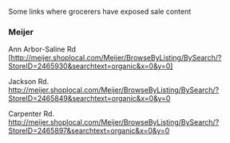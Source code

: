 Some links where grocerers have exposed sale content

### Meijer
Ann Arbor-Saline Rd
[http://meijer.shoplocal.com/Meijer/BrowseByListing/BySearch/?StoreID=2465930&searchtext=organic&x=0&y=0]

Jackson Rd.
http://meijer.shoplocal.com/Meijer/BrowseByListing/BySearch/?StoreID=2465849&searchtext=organic&x=0&y=0

Carpenter Rd.
http://meijer.shoplocal.com/Meijer/BrowseByListing/BySearch/?StoreID=2465897&searchtext=organic&x=0&y=0 
